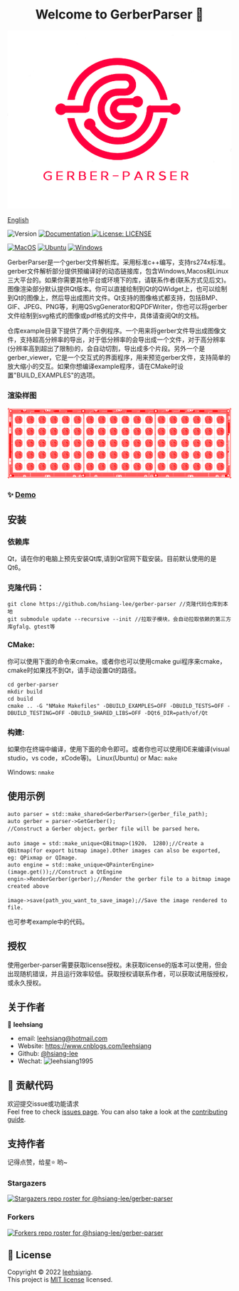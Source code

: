 <h1 align="center">Welcome to GerberParser 👋</h1>

![GerberParser](./img/logo.png)

[English](./ReadMe_English.md)

<p>
  <img alt="Version" src="https://img.shields.io/badge/version-v1.0-blue.svg?cacheSeconds=2592000" />
  <a href="https://github.com/hsiang-lee/gerber-parser" target="_blank">
    <img alt="Documentation" src="https://img.shields.io/badge/documentation-yes-brightgreen.svg" />
  </a>
  <a href="https://github.com/hsiang-lee/gerber-parser/blob/master/LICENSE" target="_blank">
    <img alt="License: LICENSE" src="https://img.shields.io/badge/License-LICENSE-yellow.svg" />
  </a>

[![MacOS](https://github.com/hsiang-lee/gerber-parser/actions/workflows/macos.yml/badge.svg)](https://github.com/hsiang-lee/gerber-parser/actions/workflows/macos.yml)
[![Ubuntu](https://github.com/hsiang-lee/gerber-parser/actions/workflows/ubuntu.yml/badge.svg)](https://github.com/hsiang-lee/gerber-parser/actions/workflows/ubuntu.yml)
[![Windows](https://github.com/hsiang-lee/gerber-parser/actions/workflows/windows.yml/badge.svg)](https://github.com/hsiang-lee/gerber-parser/actions/workflows/windows.yml)
</p>

GerberParser是一个gerber文件解析库。采用标准c++编写，支持rs274x标准。gerber文件解析部分提供预编译好的动态链接库，包含Windows,Macos和Linux三大平台的。如果你需要其他平台或环境下的库，请联系作者(联系方式见后文)。图像渲染部分默认提供Qt版本。你可以直接绘制到Qt的QWidget上，也可以绘制到Qt的图像上，然后导出成图片文件。Qt支持的图像格式都支持，包括BMP、GIF、JPEG、PNG等，利用QSvgGenerator和QPDFWriter，你也可以将gerber文件绘制到svg格式的图像或pdf格式的文件中，具体请查阅Qt的文档。

仓库example目录下提供了两个示例程序。一个用来将gerber文件导出成图像文件，支持超高分辨率的导出，对于低分辨率的会导出成一个文件，对于高分辨率(分辨率高到超出了限制)的，会自动切割，导出成多个片段。另外一个是gerber_viewer，它是一个交互式的界面程序，用来预览gerber文件，支持简单的放大缩小的交互。如果你想编译example程序，请在CMake时设置"BUILD_EXAMPLES"的选项。

### 渲染样图
![gerber image](./img/gerber.png)

### ✨ [Demo](https://github.com/hsiang-lee/gerber-parser/tree/master/example)

## 安装
### 依赖库
Qt，请在你的电脑上预先安装Qt库,请到Qt官网下载安装。目前默认使用的是Qt6。


### 克隆代码：
```
git clone https://github.com/hsiang-lee/gerber-parser //克隆代码仓库到本地
git submodule update --recursive --init //拉取子模块，会自动拉取依赖的第三方库gfalg、gtest等
```

### CMake: 
你可以使用下面的命令来cmake。或者你也可以使用cmake gui程序来cmake，cmake时如果找不到Qt，请手动设置Qt的路径。
```
cd gerber-parser
mkdir build
cd build
cmake .. -G "NMake Makefiles" -DBUILD_EXAMPLES=OFF -DBUILD_TESTS=OFF -DBUILD_TESTING=OFF -DBUILD_SHARED_LIBS=OFF -DQt6_DIR=path/of/Qt
```

### 构建:
如果你在终端中编译，使用下面的命令即可。或者你也可以使用IDE来编译(visual studio，vs code，xCode等)。
Linux(Ubuntu) or Mac:
```make```

Windows:
```nmake```

## 使用示例
```
auto parser = std::make_shared<GerberParser>(gerber_file_path);
auto gerber = parser->GetGerber();
//Construct a Gerber object，gerber file will be parsed here。

auto image = std::make_unique<QBitmap>(1920， 1280);//Create a QBitmap(for export bitmap image).Other images can also be exported, eg: QPixmap or QImage.
auto engine = std::make_unique<QPainterEngine>(image.get());//Construct a QtEngine
engin->RenderGerber(gerber);//Render the gerber file to a bitmap image created above

image->save(path_you_want_to_save_image);//Save the image rendered to file.
```
也可参考example中的代码。

## 授权
使用gerber-parser需要获取license授权。未获取license的版本可以使用，但会出现随机错误，并且运行效率较低。获取授权请联系作者，可以获取试用版授权，或永久授权。

## 关于作者

👤 **leehsiang**

* email: leehsiang@hotmail.com
* Website: https://www.cnblogs.com/leehsiang
* Github: [@hsiang-lee](https://github.com/hsiang-lee)
* Wechat: ![leehsiang1995](./img/wechat.jpeg)

## 🤝 贡献代码

欢迎提交issue或功能请求 <br />Feel free to check [issues page](https://github.com/hsiang-lee/gerber-parser/issues). You can also take a look at the [contributing guide](https://github.com/hsiang-lee/gerber-parser).

## 支持作者

记得点赞，给星⭐️ 哟~

### Stargazers
[![Stargazers repo roster for @hsiang-lee/gerber-parser](https://reporoster.com/stars/hsiang-lee/gerber-parser)](https://github.com/hsiang-lee/gerber-parser/stargazers)

### Forkers
[![Forkers repo roster for @hsiang-lee/gerber-parser](https://reporoster.com/forks/hsiang-lee/gerber-parser)](https://github.com/hsiang-lee/gerber-parser/network/members)

## 📝 License

Copyright © 2022 [leehsiang](https://github.com/hsiang-lee).<br />
This project is [MIT license](https://github.com/hsiang-lee/gerber-parser/blob/master/LICENSE) licensed.
